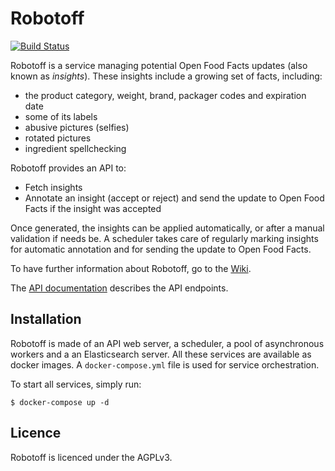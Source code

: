# Robotoff

[![Build Status](https://travis-ci.org/openfoodfacts/robotoff.svg?branch=master)](https://travis-ci.org/openfoodfacts/robotoff)

Robotoff is a service managing potential Open Food Facts updates (also known as _insights_).
These insights include a growing set of facts, including:
- the product category, weight, brand, packager codes and expiration date
- some of its labels
- abusive pictures (selfies)
- rotated pictures
- ingredient spellchecking

Robotoff provides an API to:
- Fetch insights
- Annotate an insight (accept or reject) and send the update to Open Food Facts if the insight was accepted

Once generated, the insights can be applied automatically, or after a manual validation if needs be.
A scheduler takes care of regularly marking insights for automatic annotation and for sending the update to Open Food Facts.

To have further information about Robotoff, go to the [Wiki](https://github.com/openfoodfacts/robotoff/wiki).

The [API documentation](https://github.com/openfoodfacts/robotoff/blob/master/doc/api.md) describes the API endpoints.

## Installation

Robotoff is made of an API web server, a scheduler, a pool of asynchronous workers and a an Elasticsearch server.
All these services are available as docker images. A `docker-compose.yml` file is used for service orchestration.

To start all services, simply run:

`$ docker-compose up -d`


## Licence

Robotoff is licenced under the AGPLv3.
